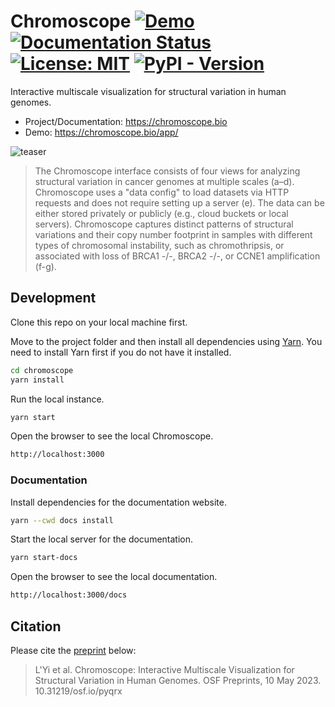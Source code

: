 # Chromoscope [![Demo](https://img.shields.io/badge/demo-🧬-5CB6EA.svg)](https://chromoscope.bio/app) [![Documentation Status](https://img.shields.io/badge/documentation-📖-5CB6EA.svg)](https://chromoscope.bio) [![License: MIT](https://img.shields.io/badge/License-MIT-5CB6EA.svg)](https://opensource.org/licenses/MIT) [![PyPI - Version](https://img.shields.io/pypi/v/chromoscope.svg)](https://pypi.org/project/chromoscope)

Interactive multiscale visualization for structural variation in human genomes.

- Project/Documentation: https://chromoscope.bio
- Demo: https://chromoscope.bio/app/

![teaser](https://chromoscope.bio/assets/images/teaser-35e018558eb73828a391cc03d8157521.png)

> The Chromoscope interface consists of four views for analyzing structural variation in cancer genomes at multiple scales (a–d). Chromoscope uses a "data config" to load datasets via HTTP requests and does not require setting up a server (e). The data can be either stored privately or publicly (e.g., cloud buckets or local servers). Chromoscope captures distinct patterns of structural variations and their copy number footprint in samples with different types of chromosomal instability, such as chromothripsis, or associated with loss of BRCA1 -/-, BRCA2 -/-, or CCNE1 amplification (f-g).

## Development

Clone this repo on your local machine first.

Move to the project folder and then install all dependencies using [Yarn](https://yarnpkg.com/). You need to install Yarn first if you do not have it installed.

```sh
cd chromoscope
yarn install
```

Run the local instance.

```sh
yarn start
```

Open the browser to see the local Chromoscope.

```sh
http://localhost:3000
```

### Documentation

Install dependencies for the documentation website.

```sh
yarn --cwd docs install
```

Start the local server for the documentation.

```sh
yarn start-docs
```

Open the browser to see the local documentation.

```sh
http://localhost:3000/docs
```

## Citation

Please cite the [preprint](10.31219/osf.io/pyqrx) below:
> L'Yi et al. Chromoscope: Interactive Multiscale Visualization for Structural Variation in Human Genomes. OSF Preprints, 10 May 2023. 10.31219/osf.io/pyqrx
